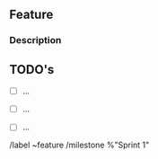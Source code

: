 ## Feature

### Description


## TODO's

- [ ] ...
- [ ] ...
- [ ] ...


/label ~feature
/milestone %"Sprint 1"
